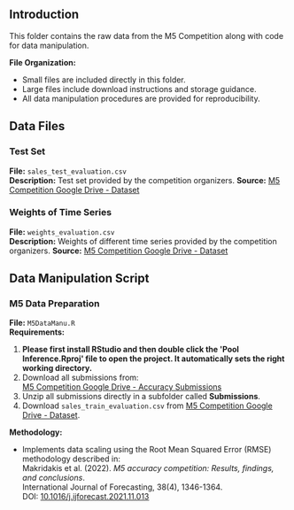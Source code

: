 ## Introduction
This folder contains the raw data from the M5 Competition along with code for data manipulation. 

**File Organization:**
- Small files are included directly in this folder.
- Large files include download instructions and storage guidance.
- All data manipulation procedures are provided for reproducibility.

## Data Files

### Test Set
**File:** `sales_test_evaluation.csv`  
**Description:** Test set provided by the competition organizers.
**Source:** [M5 Competition Google Drive - Dataset](https://drive.google.com/drive/folders/1wxz-TAfVE7uKGCjh405eCb2Q_pG3kAm9)

### Weights of Time Series
**File:** `weights_evaluation.csv`  
**Description:** Weights of different time series provided by the competition organizers.
**Source:** [M5 Competition Google Drive - Dataset](https://drive.google.com/drive/folders/1wxz-TAfVE7uKGCjh405eCb2Q_pG3kAm9)


## Data Manipulation Script

### M5 Data Preparation
**File:** `M5DataManu.R`  
**Requirements:**
1. **Please first install RStudio and then double click the 'Pool Inference.Rproj' file to open the project. It automatically sets the right working directory.**
2. Download all submissions from:  
   [M5 Competition Google Drive - Accuracy Submissions](https://drive.google.com/drive/folders/1NZ1q8Z0gL20TED_W0Phv796MzwghOoPE)
3. Unzip all submissions directly in a subfolder called **Submissions**.
4. Download `sales_train_evaluation.csv` from [M5 Competition Google Drive - Dataset](https://drive.google.com/drive/folders/1wxz-TAfVE7uKGCjh405eCb2Q_pG3kAm9). 

**Methodology:**
- Implements data scaling using the Root Mean Squared Error (RMSE) methodology described in:  
  Makridakis et al. (2022). *M5 accuracy competition: Results, findings, and conclusions*.  
  International Journal of Forecasting, 38(4), 1346-1364.  
  DOI: [10.1016/j.ijforecast.2021.11.013](https://doi.org/10.1016/j.ijforecast.2021.11.013)